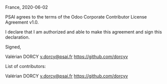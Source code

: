 France, 2020-06-02

PSAI agrees to the terms of the Odoo Corporate Contributor License
Agreement v1.0.

I declare that I am authorized and able to make this agreement and sign this
declaration.

Signed,

Valérian DORCY v.dorcy@psai.fr https://github.com/dorcyv

List of contributors:

Valérian DORCY v.dorcy@psai.fr https://github.com/dorcyv
